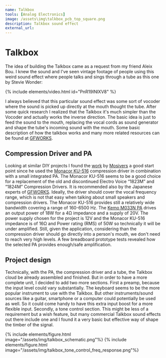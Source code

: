 ```yaml
---
name: Talkbox
tools: [Analog Electronics]
image: /assets\img\talkbox_pcb_top_square.png
description: Talkbox sound effect
external_url:
---
```


# Talkbox

The idea of building the Talkbox came as a request from my friend Aleix Bou. I knew the sound and I've seen vintage footage of people using this weird sound effect where people talks and sings through a tube as this one by Stevie Wonder:

{% include elements/video.html id="PnR19INlXV8" %}

I always believed that this particular sound effect was some sort of vocoder where the sound is picked up directly at the mouth thought the tube. After some quick research I realized that the Talkbox it's much simpler than the Vocoder and actually works the inverse direction. The basic idea is just to feed the sound to the mouth, replacing the vocal cords as sound generator and shape the tube's incoming sound with the mouth. Some basic description of how the talkbox works and many more related resources can be found at [GFWORKS](https://www.gfworks.jp/talkbox/index.html).

## Compression Driver and PA

Looking at similar DIY projects I found the [work](https://www.instructables.com/id/DIY-Talkbox/) by [Mosivers](https://www.instructables.com/member/mosivers/) a good start point since he used the [Monacor KU-516](https://www.monacor.com/products/pa-technology/speakers-/horn-speakers/low-impedance--/ku-516/) compression driver in combination with a small integrated PA. The Monacor KU-516 seems to be a good choice for a replacement of the old and discontinued Electro Voice “1823M” and “1824M” Compression Drivers. It is recommended also by the Japanese experts of [GFWORKS](https://www.gfworks.jp/talkbox/compression_driver.html). Ideally, the driver should cover the vocal frequency range, which is not that easy when talking about small speakers and compression drivers. The Monacor KU-516 provides still a relatively wide bandwidth covering a range of	160-6500 Hz. The [Kemo M033N PA](https://www.kemo-electronic.de/en/Light-Sound/Amplifier-Splitter/Modules/M033N-Amplifier-18-W-universal.php) drives an output power of 18W for a 4Ω impedance and a supply of 20V. The power supply chosen for the project is 12V and the Monacor KU-516 impedance is of 16Ω and Power rating (RMS) of 50W so technically it will be under amplified. Still, given the application, considering than the compression driver should go directly into a person's mouth, we don't need to reach very high levels. A few breadboard prototype tests revealed how the selected PA provides enough/safe amplification.

## Project design

Technically, with the PA, the compression driver and a tube, the Talkbox cloud be already assembled and finished. But in order to have a more complete unit, I decided to add two more sections. First a preamp, because the input level could vary substantially. The keyboard seems to be the more popular instrument to use with the Talkbox. But other instruments/sound sources like a guitar, smartphone or a computer could potentially be used as well. So it could come handy to have this extra input boost for a more flexible input. Secondly, a tone control section. This might be less of a requirement but a wish feature, but many commercial Talkbox sound effects out there include one and I found it a very basic but effective way of shape the timber of the signal.



{% include elements/figure.html image="/assets/img/talkbox_schematic.png"%}
{% include elements/figure.html image="/assets/img/talkbox_tone_control_freq_response.png"%}
